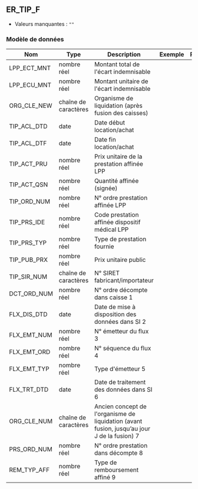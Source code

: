 <!-- SPDX-License-Identifier: MPL-2.0 -->
## ER_TIP_F

- Valeurs manquantes : `""`

### Modèle de données

|Nom|Type|Description|Exemple|Propriétés|
|-|-|-|-|-|
|LPP_ECT_MNT|nombre réel|Montant total de l'écart indemnisable|||
|LPP_ECU_MNT|nombre réel|Montant unitaire de l'écart indemnisable|||
|ORG_CLE_NEW|chaîne de caractères|Organisme de liquidation (après fusion des caisses)|||
|TIP_ACL_DTD|date|Date début location/achat|||
|TIP_ACL_DTF|date|Date fin location/achat|||
|TIP_ACT_PRU|nombre réel|Prix unitaire de la prestation affinée LPP|||
|TIP_ACT_QSN|nombre réel|Quantité affinée (signée)|||
|TIP_ORD_NUM|nombre réel|N° ordre prestation affinée LPP|||
|TIP_PRS_IDE|nombre réel|Code prestation affinée dispositif médical LPP|||
|TIP_PRS_TYP|nombre réel|Type de prestation fournie|||
|TIP_PUB_PRX|nombre réel|Prix unitaire public|||
|TIP_SIR_NUM|chaîne de caractères|N° SIRET fabricant/importateur|||
|DCT_ORD_NUM|nombre réel|N° ordre décompte dans caisse                      1|||
|FLX_DIS_DTD|date|Date de mise à disposition des données dans SI     2|||
|FLX_EMT_NUM|nombre réel|N° émetteur du flux                                                  3|||
|FLX_EMT_ORD|nombre réel|N° séquence du flux                                               4|||
|FLX_EMT_TYP|nombre réel|Type d'émetteur                                                      5|||
|FLX_TRT_DTD|date|Date de traitement des données dans SI                   6|||
|ORG_CLE_NUM|chaîne de caractères|Ancien concept de l'organisme de liquidation (avant fusion, jusqu’au jour J de la fusion)          7|||
|PRS_ORD_NUM|nombre réel|N° ordre prestation dans décompte                 8|||
|REM_TYP_AFF|nombre réel|Type de remboursement affiné                                 9|||
